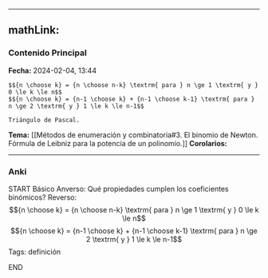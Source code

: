 
---
mathLink:
---
### Contenido Principal

**Fecha:** 2024-02-04, 13:44

```ad-proposition
$${n \choose k} = {n \choose n-k} \textrm{ para } n \ge 1 \textrm{ y } 0 \le k \le n$$
$${n \choose k} = {n-1 \choose k} + {n-1 \choose k-1} \textrm{ para } n \ge 2 \textrm{ y } 1 \le k \le n-1$$
```


```ad-proof
Triángulo de Pascal.
```



**Tema:** [[Métodos de enumeración y combinatoria#3. El binomio de Newton. Fórmula de Leibniz para la potencia de un polinomio.]]
**Corolarios:**

---
### Anki

START
Básico
Anverso: Qué propiedades cumplen los coeficientes binómicos?
Reverso: $${n \choose k} = {n \choose n-k} \textrm{ para } n \ge 1 \textrm{ y } 0 \le k \le n$$
$${n \choose k} = {n-1 \choose k} + {n-1 \choose k-1} \textrm{ para } n \ge 2 \textrm{ y } 1 \le k \le n-1$$
Tags: definición
<!--ID: 1707170512663-->
END